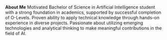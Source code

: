**About Me**
Motivated Bachelor of Science in Artificial Intelligence student with a strong foundation in academics, supported by successful completion of O-Levels. Proven ability to apply technical knowledge through hands-on experience in diverse projects. Passionate about utilizing emerging technologies and analytical thinking to make meaningful contributions in the field of AI.
